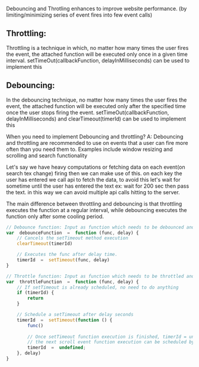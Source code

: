 Debouncing and Throtling enhances to improve website performance. (by limiting/minimizing series of event fires into few event calls)

Throttling:
----------
Throttling is a technique in which, no matter how many times the user fires the event, 
the attached function will be executed only once in a given time interval.
setTimeOut(callbackFunction, delayInMilliseconds) can be used to implement this

Debouncing:
----------
In the debouncing technique, no matter how many times the user fires the event, 
the attached function will be executed only after the specified time once the user stops firing the event.
setTimeOut(callbackFunction, delayInMilliseconds) and clearTimeout(timerId) can be used to implement this

When you need to implement Debouncing and throttling?
A: Debouncing and throttling are recommended to use on events that a user can fire more often than you need them to.
Examples include window resizing and scrolling and search functionality 

Let's say we have heavy computations or fetching data on each event(on search tex change) firing then we can make use of this.
on each key the user has entered we call api to fetch the data, to avoid this let's wait for sometime until the user has entered the text 
ex: wait for 200 sec then  pass the text. in this way we can avoid multiple api calls hitting to the server.

The main difference between throttling and debouncing is that throttling executes the function at a regular interval, 
while debouncing executes the function only after some cooling period.

```javascript
// Debounce function: Input as function which needs to be debounced and delay is the debounced time in milliseconds
var  debounceFunction  =  function (func, delay) {
	// Cancels the setTimeout method execution
	clearTimeout(timerId)

	// Executes the func after delay time.
	timerId  =  setTimeout(func, delay)
}

// Throttle function: Input as function which needs to be throttled and delay is the time interval in milliseconds
var  throttleFunction  =  function (func, delay) {
	// If setTimeout is already scheduled, no need to do anything
	if (timerId) {
		return
	}

	// Schedule a setTimeout after delay seconds
	timerId  =  setTimeout(function () {
		func()
		
		// Once setTimeout function execution is finished, timerId = undefined so that in <br>
		// the next scroll event function execution can be scheduled by the setTimeout
		timerId  =  undefined;
	}, delay)
}
```
